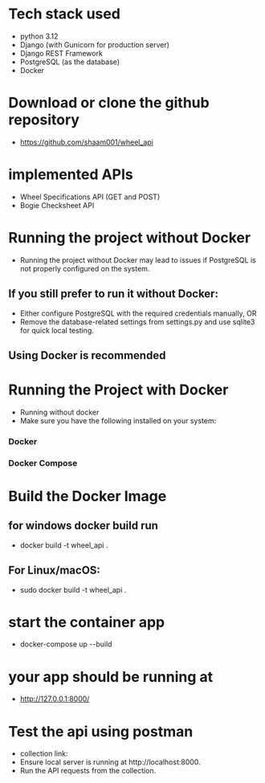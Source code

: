 # Tech stack used
- python 3.12
- Django (with Gunicorn for production server)
- Django REST Framework
- PostgreSQL (as the database)
- Docker

# Download or clone the github repository
- https://github.com/shaam001/wheel_api

# implemented APIs
- Wheel Specifications API (GET and POST)
- Bogie Checksheet API

# Running the project without Docker
- Running the project without Docker may lead to issues if PostgreSQL is not properly configured on the system.
## If you still prefer to run it without Docker:
- Either configure PostgreSQL with the required credentials manually, OR
- Remove the database-related settings from settings.py and use sqlite3 for quick local testing.

## Using Docker is recommended 


# Running the Project with Docker
- Running without docker 
- Make sure you have the following installed on your system:
### Docker
### Docker Compose

#  Build the Docker Image
## for windows docker build run
- docker build -t wheel_api .

## For Linux/macOS:
- sudo docker build -t wheel_api .

# start the container app
- docker-compose up --build

# your app should be running at
- http://127.0.0.1:8000/

# Test the api using postman
- collection link: 
- Ensure local server is running at http://localhost:8000.
- Run the API requests from the collection.